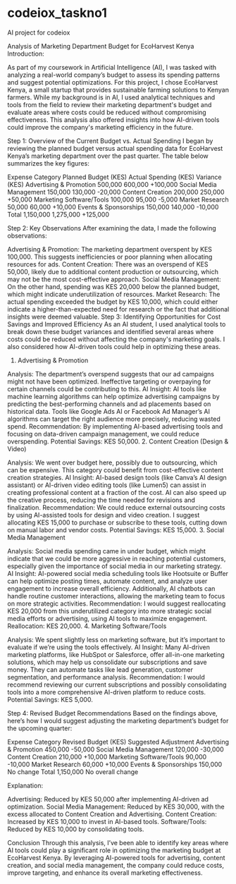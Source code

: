 # codeiox_taskno1
AI project for codeiox

Analysis of Marketing Department Budget for EcoHarvest Kenya
Introduction:

As part of my coursework in Artificial Intelligence (AI), I was tasked with analyzing a real-world company’s budget to assess its spending patterns and suggest potential optimizations. For this project, I chose EcoHarvest Kenya, a small startup that provides sustainable farming solutions to Kenyan farmers. While my background is in AI, I used analytical techniques and tools from the field to review their marketing department's budget and evaluate areas where costs could be reduced without compromising effectiveness. This analysis also offered insights into how AI-driven tools could improve the company's marketing efficiency in the future.

Step 1: Overview of the Current Budget vs. Actual Spending
I began by reviewing the planned budget versus actual spending data for EcoHarvest Kenya’s marketing department over the past quarter. The table below summarizes the key figures:

Expense Category	            Planned Budget (KES)	     Actual Spending (KES)	    Variance (KES)
Advertising & Promotion	       500,000	                  600,000	                     +100,000
Social Media Management	       150,000	      	         	130,000		      	      	   -20,000
Content Creation 	      	    200,000		      	      	  250,000	                     +50,000
Marketing Software/Tools     	100,000	      	      	   	95,000		      	      	   -5,000
Market Research	      	    	50,000		      	      	  60,000		      	      	   +10,000
Events & Sponsorships		      150,000		      	          140,000		      	      	   -10,000
Total	      	      	      	1,150,000		      	      	1,275,000		      	      	  +125,000

Step 2: Key Observations
After examining the data, I made the following observations:

Advertising & Promotion: The marketing department overspent by KES 100,000. This suggests inefficiencies or poor planning when allocating resources for ads.
Content Creation: There was an overspend of KES 50,000, likely due to additional content production or outsourcing, which may not be the most cost-effective approach.
Social Media Management: On the other hand, spending was KES 20,000 below the planned budget, which might indicate underutilization of resources.
Market Research: The actual spending exceeded the budget by KES 10,000, which could either indicate a higher-than-expected need for research or the fact that additional insights were deemed valuable.
Step 3: Identifying Opportunities for Cost Savings and Improved Efficiency
As an AI student, I used analytical tools to break down these budget variances and identified several areas where costs could be reduced without affecting the company's marketing goals. I also considered how AI-driven tools could help in optimizing these areas.

1. Advertising & Promotion

Analysis: The department’s overspend suggests that our ad campaigns might not have been optimized. Ineffective targeting or overpaying for certain channels could be contributing to this.
AI Insight: AI tools like machine learning algorithms can help optimize advertising campaigns by predicting the best-performing channels and ad placements based on historical data. Tools like Google Ads AI or Facebook Ad Manager’s AI algorithms can target the right audience more precisely, reducing wasted spend.
Recommendation: By implementing AI-based advertising tools and focusing on data-driven campaign management, we could reduce overspending.
Potential Savings: KES 50,000.
2. Content Creation (Design & Video)

Analysis: We went over budget here, possibly due to outsourcing, which can be expensive. This category could benefit from cost-effective content creation strategies.
AI Insight: AI-based design tools (like Canva’s AI design assistant) or AI-driven video editing tools (like Lumen5) can assist in creating professional content at a fraction of the cost. AI can also speed up the creative process, reducing the time needed for revisions and finalization.
Recommendation: We could reduce external outsourcing costs by using AI-assisted tools for design and video creation. I suggest allocating KES 15,000 to purchase or subscribe to these tools, cutting down on manual labor and vendor costs.
Potential Savings: KES 15,000.
3. Social Media Management

Analysis: Social media spending came in under budget, which might indicate that we could be more aggressive in reaching potential customers, especially given the importance of social media in our marketing strategy.
AI Insight: AI-powered social media scheduling tools like Hootsuite or Buffer can help optimize posting times, automate content, and analyze user engagement to increase overall efficiency. Additionally, AI chatbots can handle routine customer interactions, allowing the marketing team to focus on more strategic activities.
Recommendation: I would suggest reallocating KES 20,000 from this underutilized category into more strategic social media efforts or advertising, using AI tools to maximize engagement.
Reallocation: KES 20,000.
4. Marketing Software/Tools

Analysis: We spent slightly less on marketing software, but it’s important to evaluate if we’re using the tools effectively.
AI Insight: Many AI-driven marketing platforms, like HubSpot or Salesforce, offer all-in-one marketing solutions, which may help us consolidate our subscriptions and save money. They can automate tasks like lead generation, customer segmentation, and performance analysis.
Recommendation: I would recommend reviewing our current subscriptions and possibly consolidating tools into a more comprehensive AI-driven platform to reduce costs.
Potential Savings: KES 5,000.

Step 4: Revised Budget Recommendations
Based on the findings above, here’s how I would suggest adjusting the marketing department’s budget for the upcoming quarter:

Expense Category	     	     Revised Budget (KES)	     Suggested Adjustment
Advertising & Promotion		     450,000		     	     	     -50,000
Social Media Management		     120,000		     	     	     -30,000
Content Creation 	     	     	210,000		     	     	     	 +10,000
Marketing Software/Tools		   90,000		     	     	     	 -10,000
Market Research	     	     	 	60,000		     	     	     	 +10,000
Events & Sponsorships		     150,000		     	     	     	 No change
Total	     	     	     	   	1,150,000	     	     	     	 	No overall change



Explanation:

Advertising: Reduced by KES 50,000 after implementing AI-driven ad optimization.
Social Media Management: Reduced by KES 30,000, with the excess allocated to Content Creation and Advertising.
Content Creation: Increased by KES 10,000 to invest in AI-based tools.
Software/Tools: Reduced by KES 10,000 by consolidating tools.


Conclusion 
Through this analysis, I’ve been able to identify key areas where AI tools could play a significant role in optimizing the marketing budget at EcoHarvest Kenya. By leveraging AI-powered tools for advertising, content creation, and social media management, the company could reduce costs, improve targeting, and enhance its overall marketing effectiveness.


